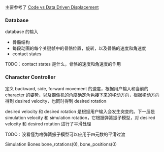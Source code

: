 主要参考了 [Code vs Data Driven Displacement](https://theorangeduck.com/page/code-vs-data-driven-displacement)
### Database
database 的输入
* 骨骼结构
* 每段动画的每个关键帧中的骨骼位置，旋转，以及骨骼的速度和角速度
* contact states

TODO：contact states 是什么，骨骼的速度和角速度的作用
### Character Controller
定义 backward, side, forward movement 的速度，根据用户输入和当前的 character 的姿势，以及摄像机的角度确定角色接下来的移动方向，根据移动方向得到 desired velocity，也同时得到 desired rotation

desired velocity 和 desired rotation 是根据用户输入会发生突变的。下一层是 simulation velocity 和 simulation rotation，它根据弹簧振子模型，对 desired velocity 和 desired rotation 进行了平滑处理

TODO：没看懂为啥弹簧振子模型可以应用于四元数的平滑过渡


Simulation Bones
bone_rotations(0), bone_positions(0)